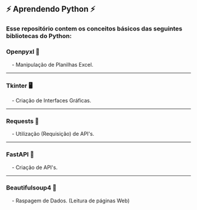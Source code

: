 ## ⚡ Aprendendo Python ⚡
<div>
  <h3>Esse repositório contem os conceitos básicos das seguintes bibliotecas do Python:</h3>
  <div>
    <h3>Openpyxl 📗</h3>
    <p>&nbsp;&nbsp;&nbsp; - Manipulação de Planilhas Excel.</p>
  </div>
  <hr/>
  <div>
    <h3>Tkinter 🖥</h3>
    <p>&nbsp;&nbsp;&nbsp; - Criação de Interfaces Gráficas.</p>
  </div>
  <hr/>
   <div>
    <h3>Requests 🛬</h3>
    <p>&nbsp;&nbsp;&nbsp; - Utilização (Requisição) de API's.</p>
  </div>
  <hr/>
   <div>
    <h3>FastAPI 🚀</h3>
    <p>&nbsp;&nbsp;&nbsp; - Criação de API's.</p>
  </div>
  <hr/>
   <div>
    <h3>Beautifulsoup4 🍲</h3>
    <p>&nbsp;&nbsp;&nbsp; - Raspagem de Dados. (Leitura de páginas Web)</p>
  </div>
</div>
